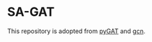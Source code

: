 # SA-GAT

This repository is adopted from [pyGAT](https://github.com/Diego999/pyGAT) and [gcn](https://github.com/tkipf/gcn).
